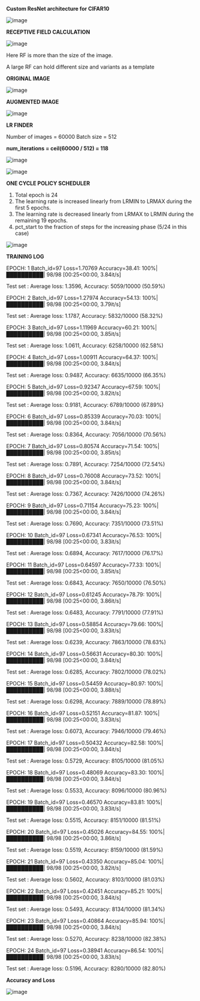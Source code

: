 **Custom ResNet architecture for CIFAR10**

![image](https://user-images.githubusercontent.com/52197131/219818005-1473231b-0651-4f33-bf78-59a13e0b985f.png)


**RECEPTIVE FIELD CALCULATION**


![image](https://user-images.githubusercontent.com/52197131/219817397-d423cf01-8505-4f29-b56f-a22994d312b3.png)

Here RF is more than the size of the image.

A large RF can hold different size and variants as a template


**ORIGINAL IMAGE**

![image](https://user-images.githubusercontent.com/52197131/219788572-1ff666dd-f3f5-4dca-b3f2-c35bf9c6f0ca.png)


**AUGMENTED IMAGE**

![image](https://user-images.githubusercontent.com/52197131/219641403-47e9f844-78e0-4b36-acc4-bdeb9b0c4501.png)




**LR FINDER**


Number of images = 60000
Batch size = 512

**num_iterations = ceil(60000 / 512) = 118**

![image](https://user-images.githubusercontent.com/52197131/219814572-c57b3dc1-e934-44fe-8b39-efa82828cba7.png)


![image](https://user-images.githubusercontent.com/52197131/221265541-3a28991d-1602-4900-b4b3-c108a74bc593.png)




**ONE CYCLE POLICY SCHEDULER**
  
  1. Total epoch is 24
  2. The learning rate is increased linearly from LRMIN to LRMAX during the first 5 epochs.
  3. The learning rate is decreased linearly from LRMAX to LRMIN during the remaining 19 epochs.
  4. pct_start to the fraction of steps for the increasing phase (5/24 in this case)

![image](https://user-images.githubusercontent.com/52197131/219814459-d2067978-ad2b-4986-9ab1-e8018d1f47c8.png)






**TRAINING LOG**

EPOCH: 1
Batch_id=97 Loss=1.70769 Accuracy=38.41: 100%|██████████| 98/98 [00:25<00:00,  3.84it/s]

 Test set : Average loss: 1.3596, Accuracy: 5059/10000 (50.59%)

EPOCH: 2
Batch_id=97 Loss=1.27974 Accuracy=54.13: 100%|██████████| 98/98 [00:25<00:00,  3.79it/s]

 Test set : Average loss: 1.1787, Accuracy: 5832/10000 (58.32%)

EPOCH: 3
Batch_id=97 Loss=1.11969 Accuracy=60.21: 100%|██████████| 98/98 [00:25<00:00,  3.85it/s]

 Test set : Average loss: 1.0611, Accuracy: 6258/10000 (62.58%)

EPOCH: 4
Batch_id=97 Loss=1.00911 Accuracy=64.37: 100%|██████████| 98/98 [00:25<00:00,  3.84it/s]

 Test set : Average loss: 0.9487, Accuracy: 6635/10000 (66.35%)

EPOCH: 5
Batch_id=97 Loss=0.92347 Accuracy=67.59: 100%|██████████| 98/98 [00:25<00:00,  3.82it/s]

 Test set : Average loss: 0.9181, Accuracy: 6789/10000 (67.89%)

EPOCH: 6
Batch_id=97 Loss=0.85339 Accuracy=70.03: 100%|██████████| 98/98 [00:25<00:00,  3.84it/s]

 Test set : Average loss: 0.8364, Accuracy: 7056/10000 (70.56%)

EPOCH: 7
Batch_id=97 Loss=0.80574 Accuracy=71.54: 100%|██████████| 98/98 [00:25<00:00,  3.85it/s]

 Test set : Average loss: 0.7891, Accuracy: 7254/10000 (72.54%)

EPOCH: 8
Batch_id=97 Loss=0.76008 Accuracy=73.52: 100%|██████████| 98/98 [00:25<00:00,  3.84it/s]

 Test set : Average loss: 0.7367, Accuracy: 7426/10000 (74.26%)

EPOCH: 9
Batch_id=97 Loss=0.71154 Accuracy=75.23: 100%|██████████| 98/98 [00:25<00:00,  3.84it/s]

 Test set : Average loss: 0.7690, Accuracy: 7351/10000 (73.51%)

EPOCH: 10
Batch_id=97 Loss=0.67341 Accuracy=76.53: 100%|██████████| 98/98 [00:25<00:00,  3.83it/s]

 Test set : Average loss: 0.6894, Accuracy: 7617/10000 (76.17%)

EPOCH: 11
Batch_id=97 Loss=0.64597 Accuracy=77.33: 100%|██████████| 98/98 [00:25<00:00,  3.85it/s]

 Test set : Average loss: 0.6843, Accuracy: 7650/10000 (76.50%)

EPOCH: 12
Batch_id=97 Loss=0.61245 Accuracy=78.79: 100%|██████████| 98/98 [00:25<00:00,  3.86it/s]

 Test set : Average loss: 0.6483, Accuracy: 7791/10000 (77.91%)

EPOCH: 13
Batch_id=97 Loss=0.58854 Accuracy=79.66: 100%|██████████| 98/98 [00:25<00:00,  3.83it/s]

 Test set : Average loss: 0.6239, Accuracy: 7863/10000 (78.63%)

EPOCH: 14
Batch_id=97 Loss=0.56631 Accuracy=80.30: 100%|██████████| 98/98 [00:25<00:00,  3.84it/s]

 Test set : Average loss: 0.6285, Accuracy: 7802/10000 (78.02%)

EPOCH: 15
Batch_id=97 Loss=0.54459 Accuracy=80.97: 100%|██████████| 98/98 [00:25<00:00,  3.88it/s]

 Test set : Average loss: 0.6298, Accuracy: 7889/10000 (78.89%)

EPOCH: 16
Batch_id=97 Loss=0.52151 Accuracy=81.87: 100%|██████████| 98/98 [00:25<00:00,  3.83it/s]

 Test set : Average loss: 0.6073, Accuracy: 7946/10000 (79.46%)

EPOCH: 17
Batch_id=97 Loss=0.50432 Accuracy=82.58: 100%|██████████| 98/98 [00:25<00:00,  3.84it/s]

 Test set : Average loss: 0.5729, Accuracy: 8105/10000 (81.05%)

EPOCH: 18
Batch_id=97 Loss=0.48069 Accuracy=83.30: 100%|██████████| 98/98 [00:25<00:00,  3.84it/s]

 Test set : Average loss: 0.5533, Accuracy: 8096/10000 (80.96%)

EPOCH: 19
Batch_id=97 Loss=0.46570 Accuracy=83.81: 100%|██████████| 98/98 [00:25<00:00,  3.83it/s]

 Test set : Average loss: 0.5515, Accuracy: 8151/10000 (81.51%)

EPOCH: 20
Batch_id=97 Loss=0.45026 Accuracy=84.55: 100%|██████████| 98/98 [00:25<00:00,  3.86it/s]

 Test set : Average loss: 0.5519, Accuracy: 8159/10000 (81.59%)

EPOCH: 21
Batch_id=97 Loss=0.43350 Accuracy=85.04: 100%|██████████| 98/98 [00:25<00:00,  3.82it/s]

 Test set : Average loss: 0.5602, Accuracy: 8103/10000 (81.03%)

EPOCH: 22
Batch_id=97 Loss=0.42451 Accuracy=85.21: 100%|██████████| 98/98 [00:25<00:00,  3.84it/s]

 Test set : Average loss: 0.5493, Accuracy: 8134/10000 (81.34%)

EPOCH: 23
Batch_id=97 Loss=0.40864 Accuracy=85.94: 100%|██████████| 98/98 [00:25<00:00,  3.84it/s]

 Test set : Average loss: 0.5270, Accuracy: 8238/10000 (82.38%)

EPOCH: 24
Batch_id=97 Loss=0.38941 Accuracy=86.54: 100%|██████████| 98/98 [00:25<00:00,  3.83it/s]

 Test set : Average loss: 0.5196, Accuracy: 8280/10000 (82.80%)
 
 
 **Accuracy and Loss**
 
 ![image](https://user-images.githubusercontent.com/52197131/219813542-83bdc314-1792-4a82-b12f-c1c20aee8f1e.png)



